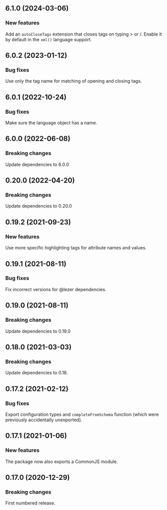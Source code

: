 ## 6.1.0 (2024-03-06)

### New features

Add an `autoCloseTags` extension that closes tags on typing > or /. Enable it by default in the `xml()` language support.

## 6.0.2 (2023-01-12)

### Bug fixes

Use only the tag name for matching of opening and closing tags.

## 6.0.1 (2022-10-24)

### Bug fixes

Make sure the language object has a name.

## 6.0.0 (2022-06-08)

### Breaking changes

Update dependencies to 6.0.0

## 0.20.0 (2022-04-20)

### Breaking changes

Update dependencies to 0.20.0

## 0.19.2 (2021-09-23)

### New features

Use more specific highlighting tags for attribute names and values.

## 0.19.1 (2021-08-11)

### Bug fixes

Fix incorrect versions for @lezer dependencies.

## 0.19.0 (2021-08-11)

### Breaking changes

Update dependencies to 0.19.0

## 0.18.0 (2021-03-03)

### Breaking changes

Update dependencies to 0.18.

## 0.17.2 (2021-02-12)

### Bug fixes

Export configuration types and `completeFromSchema` function (which were previously accidentally unexported).

## 0.17.1 (2021-01-06)

### New features

The package now also exports a CommonJS module.

## 0.17.0 (2020-12-29)

### Breaking changes

First numbered release.

